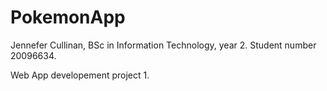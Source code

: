 # PokemonApp

Jennefer Cullinan, BSc in Information Technology, year 2.
Student number 20096634.

Web App developement project 1. 


